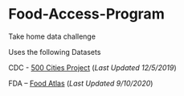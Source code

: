 # Food-Access-Program

Take home data challenge

Uses the following Datasets

CDC - [500 Cities Project](https://chronicdata.cdc.gov/500-Cities/500-Cities-Census-Tract-level-Data-GIS-Friendly-Fo/k86t-wghb) (*Last Updated 12/5/2019*)

FDA – [Food Atlas](https://www.ers.usda.gov/data-products/food-environment-atlas/data-access-and-documentation-downloads/) (*Last Updated 9/10/2020*)
